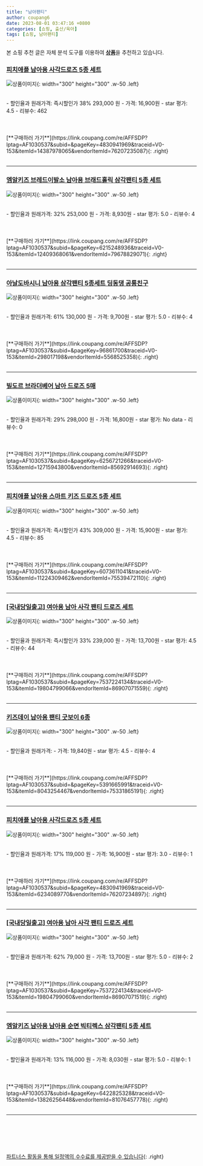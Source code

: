 ```yaml
---
title: "남아팬티"
author: coupang6
date: 2023-08-01 03:47:16 +0800
categories: [쇼핑, 출산/육아]
tags: [쇼핑, 남아팬티]
---
```


본 쇼핑 추천 글은 자체 분석 도구를 이용하여 [**상품**](https://link.coupang.com/a/bao1ui)을 추천하고 있습니다.

### [피치애플 남아용 사각드로즈 5종 세트](https://link.coupang.com/re/AFFSDP?lptag=AF1030537&subid=&pageKey=4830941969&traceid=V0-153&itemId=14387978065&vendorItemId=76207235087)

![상품이미지](https://thumbnail10.coupangcdn.com/thumbnails/remote/230x230ex/image/retail/images/1733281508484090-19ac09d6-42fd-4748-b29f-12ba7c2c568a.jpg){: width="300" height="300" .w-50 .left}


<br>
- 할인율과 원래가격: 즉시할인가 38%  293,000   원
- 가격: 16,900원
- star 평가: 4.5
- 리뷰수: 462
<br>
<br>
<br>
<br>
[**구매하러 가기**](https://link.coupang.com/re/AFFSDP?lptag=AF1030537&subid=&pageKey=4830941969&traceid=V0-153&itemId=14387978065&vendorItemId=76207235087){: .right}
<br>
<br>

---

### [엠알키즈 브레드이발소 남아용 브래드홀릭 삼각팬티 5종 세트](https://link.coupang.com/re/AFFSDP?lptag=AF1030537&subid=&pageKey=6215248936&traceid=V0-153&itemId=12409368061&vendorItemId=79678829071)

![상품이미지](https://thumbnail9.coupangcdn.com/thumbnails/remote/230x230ex/image/rs_quotation_api/v6svfinh/704dc8532de843bb9112c1495e849bfa.jpg){: width="300" height="300" .w-50 .left}


<br>
- 할인율과 원래가격: 32%  253,000   원
- 가격: 8,930원
- star 평가: 5.0
- 리뷰수: 4
<br>
<br>
<br>
<br>
[**구매하러 가기**](https://link.coupang.com/re/AFFSDP?lptag=AF1030537&subid=&pageKey=6215248936&traceid=V0-153&itemId=12409368061&vendorItemId=79678829071){: .right}
<br>
<br>

---

### [아날도바시니 남아용 삼각팬티 5종세트 딩동댕 공룡친구](https://link.coupang.com/re/AFFSDP?lptag=AF1030537&subid=&pageKey=96861700&traceid=V0-153&itemId=298017198&vendorItemId=5568525358)

![상품이미지](https://thumbnail8.coupangcdn.com/thumbnails/remote/230x230ex/image/product/image/vendoritem/2019/05/30/3733003034/1ea79182-479b-49c1-9574-060138d20aaa.jpg){: width="300" height="300" .w-50 .left}


<br>
- 할인율과 원래가격: 61%  130,000   원
- 가격: 9,700원
- star 평가: 5.0
- 리뷰수: 4
<br>
<br>
<br>
<br>
[**구매하러 가기**](https://link.coupang.com/re/AFFSDP?lptag=AF1030537&subid=&pageKey=96861700&traceid=V0-153&itemId=298017198&vendorItemId=5568525358){: .right}
<br>
<br>

---

### [빌도르 브라더베어 남아 드로즈 5매](https://link.coupang.com/re/AFFSDP?lptag=AF1030537&subid=&pageKey=6256721266&traceid=V0-153&itemId=12715943800&vendorItemId=85692914693)

![상품이미지](https://thumbnail7.coupangcdn.com/thumbnails/remote/230x230ex/image/vendor_inventory/a757/80cbaeafdd2cd390c0320d948b4a7d8fb72cb7601cc0a440fbf268baabd8.jpg){: width="300" height="300" .w-50 .left}


<br>
- 할인율과 원래가격: 29%  298,000   원
- 가격: 16,800원
- star 평가: No data
- 리뷰수: 0
<br>
<br>
<br>
<br>
[**구매하러 가기**](https://link.coupang.com/re/AFFSDP?lptag=AF1030537&subid=&pageKey=6256721266&traceid=V0-153&itemId=12715943800&vendorItemId=85692914693){: .right}
<br>
<br>

---

### [피치애플 남아용 스마트 키즈 드로즈 5종 세트](https://link.coupang.com/re/AFFSDP?lptag=AF1030537&subid=&pageKey=6073611041&traceid=V0-153&itemId=11224309462&vendorItemId=75539472110)

![상품이미지](https://thumbnail7.coupangcdn.com/thumbnails/remote/230x230ex/image/retail/images/10647859406226121-82650f6c-8f52-416c-8d32-3ef0f27efa6c.jpg){: width="300" height="300" .w-50 .left}


<br>
- 할인율과 원래가격: 즉시할인가 43%  309,000   원
- 가격: 15,900원
- star 평가: 4.5
- 리뷰수: 85
<br>
<br>
<br>
<br>
[**구매하러 가기**](https://link.coupang.com/re/AFFSDP?lptag=AF1030537&subid=&pageKey=6073611041&traceid=V0-153&itemId=11224309462&vendorItemId=75539472110){: .right}
<br>
<br>

---

### [[국내당일출고] 여아용 남아 사각 팬티 드로즈 세트](https://link.coupang.com/re/AFFSDP?lptag=AF1030537&subid=&pageKey=7537224134&traceid=V0-153&itemId=19804799066&vendorItemId=86907071559)

![상품이미지](https://thumbnail10.coupangcdn.com/thumbnails/remote/230x230ex/image/vendor_inventory/17f3/6eafa1498969119dc450d70bcf612556178d53c7b0706c37caf76985bfd0.jpg){: width="300" height="300" .w-50 .left}


<br>
- 할인율과 원래가격: 즉시할인가 33%  239,000   원
- 가격: 13,700원
- star 평가: 4.5
- 리뷰수: 44
<br>
<br>
<br>
<br>
[**구매하러 가기**](https://link.coupang.com/re/AFFSDP?lptag=AF1030537&subid=&pageKey=7537224134&traceid=V0-153&itemId=19804799066&vendorItemId=86907071559){: .right}
<br>
<br>

---

### [키즈데이 남아용 팬티 굿보이 6종](https://link.coupang.com/re/AFFSDP?lptag=AF1030537&subid=&pageKey=5391665991&traceid=V0-153&itemId=8043254467&vendorItemId=75331865191)

![상품이미지](https://thumbnail6.coupangcdn.com/thumbnails/remote/230x230ex/image/rs_quotation_api/ufsgi8xh/691eb0c276fc4808bbe9d9ec4627b9c2.jpg){: width="300" height="300" .w-50 .left}


<br>
- 할인율과 원래가격: 
- 가격: 19,840원
- star 평가: 4.5
- 리뷰수: 4
<br>
<br>
<br>
<br>
[**구매하러 가기**](https://link.coupang.com/re/AFFSDP?lptag=AF1030537&subid=&pageKey=5391665991&traceid=V0-153&itemId=8043254467&vendorItemId=75331865191){: .right}
<br>
<br>

---

### [피치애플 남아용 사각드로즈 5종 세트](https://link.coupang.com/re/AFFSDP?lptag=AF1030537&subid=&pageKey=4830941969&traceid=V0-153&itemId=6234089770&vendorItemId=76207234897)

![상품이미지](https://thumbnail7.coupangcdn.com/thumbnails/remote/230x230ex/image/retail/images/3103219945149608-7b1a6c8e-91b2-4e7a-97aa-a1f4cdb84e8f.jpg){: width="300" height="300" .w-50 .left}


<br>
- 할인율과 원래가격: 17%  119,000   원
- 가격: 16,900원
- star 평가: 3.0
- 리뷰수: 1
<br>
<br>
<br>
<br>
[**구매하러 가기**](https://link.coupang.com/re/AFFSDP?lptag=AF1030537&subid=&pageKey=4830941969&traceid=V0-153&itemId=6234089770&vendorItemId=76207234897){: .right}
<br>
<br>

---

### [[국내당일출고] 여아용 남아 사각 팬티 드로즈 세트](https://link.coupang.com/re/AFFSDP?lptag=AF1030537&subid=&pageKey=7537224134&traceid=V0-153&itemId=19804799060&vendorItemId=86907071519)

![상품이미지](https://thumbnail9.coupangcdn.com/thumbnails/remote/230x230ex/image/vendor_inventory/a46b/01528a320ef320081cd3510b975dc85a1e2bc3c2a9189bb38e3e5250da4c.jpg){: width="300" height="300" .w-50 .left}


<br>
- 할인율과 원래가격: 62%  79,000   원
- 가격: 13,700원
- star 평가: 5.0
- 리뷰수: 2
<br>
<br>
<br>
<br>
[**구매하러 가기**](https://link.coupang.com/re/AFFSDP?lptag=AF1030537&subid=&pageKey=7537224134&traceid=V0-153&itemId=19804799060&vendorItemId=86907071519){: .right}
<br>
<br>

---

### [엠알키즈 남아용 남아용 순면 빅티렉스 삼각팬티 5종 세트](https://link.coupang.com/re/AFFSDP?lptag=AF1030537&subid=&pageKey=6422825328&traceid=V0-153&itemId=13826256448&vendorItemId=81076457778)

![상품이미지](https://thumbnail10.coupangcdn.com/thumbnails/remote/230x230ex/image/rs_quotation_api/oqzmwlcb/fad68f44e6a847c1a1a4c95b29b1c011.jpg){: width="300" height="300" .w-50 .left}


<br>
- 할인율과 원래가격: 13%  116,000   원
- 가격: 8,030원
- star 평가: 5.0
- 리뷰수: 1
<br>
<br>
<br>
<br>
[**구매하러 가기**](https://link.coupang.com/re/AFFSDP?lptag=AF1030537&subid=&pageKey=6422825328&traceid=V0-153&itemId=13826256448&vendorItemId=81076457778){: .right}
<br>
<br>

---
<br><br><br><br><br> [파트너스 활동을 통해 일정액의 수수료를 제공받을 수 있습니다](https://link.coupang.com/a/bao1ui){: .right}